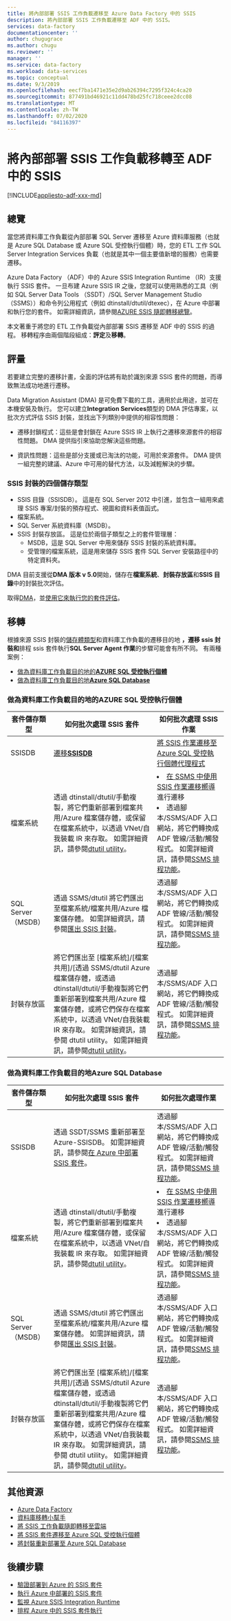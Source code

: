 ```yaml
---
title: 將內部部署 SSIS 工作負載遷移至 Azure Data Factory 中的 SSIS
description: 將內部部署 SSIS 工作負載遷移至 ADF 中的 SSIS。
services: data-factory
documentationcenter: ''
author: chugugrace
ms.author: chugu
ms.reviewer: ''
manager: ''
ms.service: data-factory
ms.workload: data-services
ms.topic: conceptual
ms.date: 9/3/2019
ms.openlocfilehash: eecf7ba1471e35e2d9ab26394c7295f324c4ca20
ms.sourcegitcommit: 877491bd46921c11dd478bd25fc718ceee2dcc08
ms.translationtype: MT
ms.contentlocale: zh-TW
ms.lasthandoff: 07/02/2020
ms.locfileid: "84116397"
---
```

# <a name="migrate-on-premises-ssis-workloads-to-ssis-in-adf"></a>將內部部署 SSIS 工作負載移轉至 ADF 中的 SSIS

[!INCLUDE[appliesto-adf-xxx-md](includes/appliesto-adf-xxx-md.md)]

## <a name="overview"></a>總覽

當您將資料庫工作負載從內部部署 SQL Server 遷移至 Azure 資料庫服務（也就是 Azure SQL Database 或 Azure SQL 受控執行個體）時，您的 ETL 工作 SQL Server Integration Services 負載（也就是其中一個主要值新增的服務）也需要遷移。

Azure Data Factory （ADF）中的 Azure SSIS Integration Runtime （IR）支援執行 SSIS 套件。 一旦布建 Azure SSIS IR 之後，您就可以使用熟悉的工具（例如 SQL Server Data Tools （SSDT）/SQL Server Management Studio （SSMS））和命令列公用程式（例如 dtinstall/dtutil/dtexec），在 Azure 中部署和執行您的套件。 如需詳細資訊，請參閱[AZURE SSIS 隨即轉移總覽](https://docs.microsoft.com/sql/integration-services/lift-shift/ssis-azure-lift-shift-ssis-packages-overview)。

本文著重于將您的 ETL 工作負載從內部部署 SSIS 遷移至 ADF 中的 SSIS 的過程。 移轉程序由兩個階段組成：**評定**及**移轉**。

## <a name="assessment"></a>評量

若要建立完整的遷移計畫，全面的評估將有助於識別來源 SSIS 套件的問題，而導致無法成功地進行遷移。

Data Migration Assistant (DMA) 是可免費下載的工具，適用於此用途，並可在本機安裝及執行。 您可以建立**Integration Services**類型的 DMA 評估專案，以批次方式評估 SSIS 封裝，並找出下列類別中提供的相容性問題：

- 遷移封鎖程式：這些是會封鎖在 Azure SSIS IR 上執行之遷移來源套件的相容性問題。 DMA 提供指引來協助您解決這些問題。

- 資訊性問題：這些是部分支援或已淘汰的功能，可用於來源套件。 DMA 提供一組完整的建議、Azure 中可用的替代方法，以及減輕解決的步驟。

### <a name="four-storage-types-for-ssis-packages"></a>SSIS 封裝的四個儲存類型

- SSIS 目錄（SSISDB）。 這是在 SQL Server 2012 中引進，並包含一組用來處理 SSIS 專案/封裝的預存程式、視圖和資料表值函式。
- 檔案系統。
- SQL Server 系統資料庫（MSDB）。
- SSIS 封裝存放區。 這是位於兩個子類型之上的套件管理層：
  - MSDB，這是 SQL Server 中用來儲存 SSIS 封裝的系統資料庫。
  - 受管理的檔案系統，這是用來儲存 SSIS 套件 SQL Server 安裝路徑中的特定資料夾。

DMA 目前支援從**DMA 版本 v 5.0**開始，儲存在**檔案系統**、**封裝存放區**和**SSIS 目錄**中的封裝批次評估。

取得[DMA](https://docs.microsoft.com/sql/dma/dma-overview)，並[使用它來執行您的套件評估](https://docs.microsoft.com/sql/dma/dma-assess-ssis)。

## <a name="migration"></a>移轉

根據來源 SSIS 封裝的[儲存體類型](#four-storage-types-for-ssis-packages)和資料庫工作負載的遷移目的地 **，遷移 ssis 封裝和**排程 ssis 套件執行**SQL Server Agent 作業**的步驟可能會有所不同。 有兩種案例：

- [做為資料庫工作負載目的地的**AZURE SQL 受控執行個體**](#azure-sql-managed-instance-as-database-workload-destination)
- [做為資料庫工作負載目的地**Azure SQL Database**](#azure-sql-database-as-database-workload-destination)

### <a name="azure-sql-managed-instance-as-database-workload-destination"></a>做為資料庫工作負載目的地的**AZURE SQL 受控執行個體**

| **套件儲存類型** |如何批次處理 SSIS 套件|如何批次處理 SSIS 作業|
|-|-|-|
|SSISDB|[遷移**SSISDB**](scenario-ssis-migration-ssisdb-mi.md)|[將 SSIS 作業遷移至 Azure SQL 受控執行個體代理程式](scenario-ssis-migration-ssisdb-mi.md#ssis-jobs-to-sql-managed-instance-agent)|
|檔案系統|透過 dtinstall/dtutil/手動複製，將它們重新部署到檔案共用/Azure 檔案儲存體，或保留在檔案系統中，以透過 VNet/自我裝載 IR 來存取。 如需詳細資訊，請參閱[dtutil utility](https://docs.microsoft.com/sql/integration-services/dtutil-utility)。|<li> [在 SSMS 中使用 SSIS 作業遷移嚮導](how-to-migrate-ssis-job-ssms.md)進行遷移 <li>透過腳本/SSMS/ADF 入口網站，將它們轉換成 ADF 管線/活動/觸發程式。 如需詳細資訊，請參閱[SSMS 排程功能](https://docs.microsoft.com/sql/integration-services/lift-shift/ssis-azure-schedule-packages-ssms)。|
|SQL Server （MSDB）|透過 SSMS/dtutil 將它們匯出至檔案系統/檔案共用/Azure 檔案儲存體。 如需詳細資訊，請參閱[匯出 SSIS 封裝](https://docs.microsoft.com/sql/integration-services/import-and-export-packages-ssis-service)。|透過腳本/SSMS/ADF 入口網站，將它們轉換成 ADF 管線/活動/觸發程式。 如需詳細資訊，請參閱[SSMS 排程功能](https://docs.microsoft.com/sql/integration-services/lift-shift/ssis-azure-schedule-packages-ssms)。|
|封裝存放區|將它們匯出至 [檔案系統]/[檔案共用]/[透過 SSMS/dtutil Azure 檔案儲存體，或透過 dtinstall/dtutil/手動複製將它們重新部署到檔案共用/Azure 檔案儲存體，或將它們保存在檔案系統中，以透過 VNet/自我裝載 IR 來存取。 如需詳細資訊，請參閱 dtutil utility。 如需詳細資訊，請參閱[dtutil utility](https://docs.microsoft.com/sql/integration-services/dtutil-utility)。|透過腳本/SSMS/ADF 入口網站，將它們轉換成 ADF 管線/活動/觸發程式。 如需詳細資訊，請參閱[SSMS 排程功能](https://docs.microsoft.com/sql/integration-services/lift-shift/ssis-azure-schedule-packages-ssms)。|

### <a name="azure-sql-database-as-database-workload-destination"></a>做為資料庫工作負載目的地**Azure SQL Database**

| **套件儲存類型** |如何批次處理 SSIS 套件|如何批次處理作業|
|-|-|-|
|SSISDB|透過 SSDT/SSMS 重新部署至 Azure-SSISDB。 如需詳細資訊，請參閱[在 Azure 中部署 SSIS 套件](https://docs.microsoft.com/sql/integration-services/lift-shift/ssis-azure-deploy-run-monitor-tutorial)。|透過腳本/SSMS/ADF 入口網站，將它們轉換成 ADF 管線/活動/觸發程式。 如需詳細資訊，請參閱[SSMS 排程功能](https://docs.microsoft.com/sql/integration-services/lift-shift/ssis-azure-schedule-packages-ssms)。|
|檔案系統|透過 dtinstall/dtutil/手動複製，將它們重新部署到檔案共用/Azure 檔案儲存體，或保留在檔案系統中，以透過 VNet/自我裝載 IR 來存取。 如需詳細資訊，請參閱[dtutil utility](https://docs.microsoft.com/sql/integration-services/dtutil-utility)。|<li> [在 SSMS 中使用 SSIS 作業遷移嚮導](how-to-migrate-ssis-job-ssms.md)進行遷移 <li> 透過腳本/SSMS/ADF 入口網站，將它們轉換成 ADF 管線/活動/觸發程式。 如需詳細資訊，請參閱[SSMS 排程功能](https://docs.microsoft.com/sql/integration-services/lift-shift/ssis-azure-schedule-packages-ssms)。|
|SQL Server （MSDB）|透過 SSMS/dtutil 將它們匯出至檔案系統/檔案共用/Azure 檔案儲存體。 如需詳細資訊，請參閱[匯出 SSIS 封裝](https://docs.microsoft.com/sql/integration-services/import-and-export-packages-ssis-service)。|透過腳本/SSMS/ADF 入口網站，將它們轉換成 ADF 管線/活動/觸發程式。 如需詳細資訊，請參閱[SSMS 排程功能](https://docs.microsoft.com/sql/integration-services/lift-shift/ssis-azure-schedule-packages-ssms)。|
|封裝存放區|將它們匯出至 [檔案系統]/[檔案共用]/[透過 SSMS/dtutil Azure 檔案儲存體，或透過 dtinstall/dtutil/手動複製將它們重新部署到檔案共用/Azure 檔案儲存體，或將它們保存在檔案系統中，以透過 VNet/自我裝載 IR 來存取。 如需詳細資訊，請參閱 dtutil utility。 如需詳細資訊，請參閱[dtutil utility](https://docs.microsoft.com/sql/integration-services/dtutil-utility)。|透過腳本/SSMS/ADF 入口網站，將它們轉換成 ADF 管線/活動/觸發程式。 如需詳細資訊，請參閱[SSMS 排程功能](https://docs.microsoft.com/sql/integration-services/lift-shift/ssis-azure-schedule-packages-ssms)。|

## <a name="additional-resources"></a>其他資源

- [Azure Data Factory](https://docs.microsoft.com/azure/data-factory/introduction)
- [資料庫移轉小幫手](https://docs.microsoft.com/sql/dma/dma-overview)
- [將 SSIS 工作負載隨即轉移至雲端](https://docs.microsoft.com/sql/integration-services/lift-shift/ssis-azure-lift-shift-ssis-packages-overview?view=sql-server-2017)
- [將 SSIS 套件遷移至 Azure SQL 受控執行個體](https://docs.microsoft.com/azure/dms/how-to-migrate-ssis-packages-managed-instance)
- [將封裝重新部署至 Azure SQL Database](https://docs.microsoft.com/azure/dms/how-to-migrate-ssis-packages)

## <a name="next-steps"></a>後續步驟

- [驗證部署到 Azure 的 SSIS 套件](https://docs.microsoft.com/sql/integration-services/lift-shift/ssis-azure-validate-packages)
- [執行 Azure 中部署的 SSIS 套件](https://docs.microsoft.com/sql/integration-services/lift-shift/ssis-azure-run-packages)
- [監視 Azure SSIS Integration Runtime](https://docs.microsoft.com/azure/data-factory/monitor-integration-runtime#azure-ssis-integration-runtime)
- [排程 Azure 中的 SSIS 套件執行](https://docs.microsoft.com/sql/integration-services/lift-shift/ssis-azure-schedule-packages)
